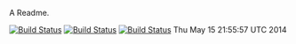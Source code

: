 A Readme.

[![Build Status](https://travis-ci.org/davidsteinsland/cakephp-state-machine.png?branch=master)](https://travis-ci.org/davidsteinsland/cakephp-state-machine)
[![Build Status](https://circleci.com/gh/circleci/mongofinil.png?circle-token=b14acf911433d315298235b0c2fbf7b2670a92a8)](https://circleci.com/gh/circleci/mongofinil)
[![Build Status](https://circleci.com/gh/SaltShipDesign/pepper.png?circle-token=af3d1edc6ee0dd9805d971f52f745f92cd5510e)](https://circleci.com/gh/SaltShipDesign/pepper.png?circle-token=af3d1edc6ee0dd9805d971f52f745f92cd5510e)
Thu May 15 21:55:57 UTC 2014
